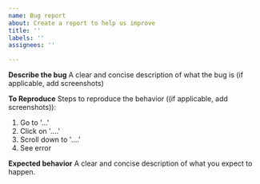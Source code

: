 ```yaml
---
name: Bug report
about: Create a report to help us improve
title: ''
labels: ''
assignees: ''

---
```


**Describe the bug**
A clear and concise description of what the bug is (if applicable, add screenshots)

**To Reproduce**
Steps to reproduce the behavior ((if applicable, add screenshots)):
1. Go to '...'
2. Click on '....'
3. Scroll down to '....'
4. See error

**Expected behavior**
A clear and concise description of what you expect to happen.
